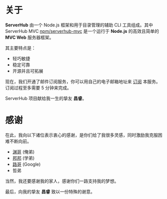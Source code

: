 # 关于

**ServerHub** 由一个 Node.js 框架和用于目录管理的辅助 CLI 工具组成。其中 ServerHub MVC [npm/serverhub-mvc](https://www.npmjs.com/package/serverhub-mvc) 是一个运行于 **Node.js** 的高效且简单的 **MVC Web** 服务器框架。

其主要特点是：

* 轻巧敏捷
* 稳定可靠
* 开源并且可拓展

现在，我们开通了邮件订阅服务，你可以用自己的电子邮箱地址来 [订阅](mailto:serverhub.contact@gmail.com?subject=serverhub-news-52b3f7de&body=hello,%20ServerHub!) 本服务。订阅过程至多需要 5 分钟来完成。

ServerHub 项目献给我一生的挚友 **昌睿**。

# 感谢

在此，我向以下诸位表示衷心的感谢，是你们给了我很多灵感，同时激励我克服困难不断向前。

* [渊哥](https://github.com/WayneMark) (俺弟)
* [邦邦](https://github.com/zjgyb) (学弟)
* [路哥](https://github.com/chenglu) (Google)
* 哲弟

当然，我还要感谢我的家人，感谢你们一路支持我的梦想。

最后，向我的挚友 **昌睿** 致以一份特殊的谢意。

